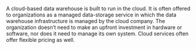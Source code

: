A cloud-based data warehouse is built to run in the cloud. It is often offered to organizations as a managed data-storage service in which the data warehouse infrastructure is managed by the cloud company. The organization doesn’t need to make an upfront investment in hardware or software, nor does it need to manage its own system. Cloud services often offer flexible pricing as well.